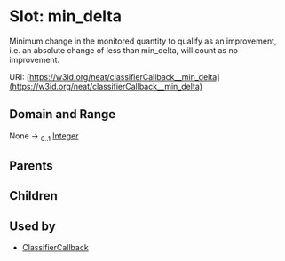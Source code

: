 
# Slot: min_delta


Minimum change in the monitored quantity to qualify as an improvement, i.e. an absolute change of less than min_delta, will count as no improvement.

URI: [https://w3id.org/neat/classifierCallback__min_delta](https://w3id.org/neat/classifierCallback__min_delta)


## Domain and Range

None &#8594;  <sub>0..1</sub> [Integer](types/Integer.md)

## Parents


## Children


## Used by

 * [ClassifierCallback](ClassifierCallback.md)

